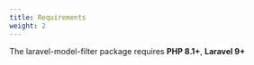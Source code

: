 ```yaml
---
title: Requirements
weight: 2
---
```


The laravel-model-filter package requires **PHP 8.1+**, **Laravel 9+**
